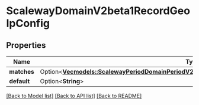 # ScalewayDomainV2beta1RecordGeoIpConfig

## Properties

Name | Type | Description | Notes
------------ | ------------- | ------------- | -------------
**matches** | Option<[**Vec<models::ScalewayPeriodDomainPeriodV2beta1PeriodRecordPeriodGeoIpConfigPeriodMatch>**](scaleway.domain.v2beta1.Record.GeoIPConfig.Match.md)> |  | [optional]
**default** | Option<**String**> |  | [optional]

[[Back to Model list]](../README.md#documentation-for-models) [[Back to API list]](../README.md#documentation-for-api-endpoints) [[Back to README]](../README.md)



